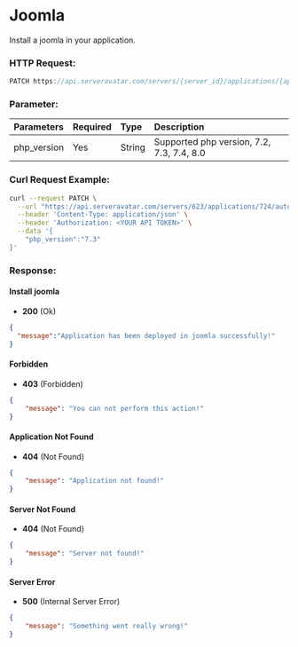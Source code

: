 # Joomla

Install a joomla in your application.

### HTTP Request:

```js
PATCH https://api.serveravatar.com/servers/{server_id}/applications/{application_id}/auto-installer/joomla
```

### Parameter:

| Parameters    | Required | Type      | Description      |
|:------------- |:------------- |:--------------|:----------------- |
| php_version | Yes | String | Supported php version, 7.2, 7.3, 7.4, 8.0 |

### Curl Request Example:

```sh
curl --request PATCH \
  --url "https://api.serveravatar.com/servers/623/applications/724/auto-installer/joomla" \
  --header 'Content-Type: application/json' \
  --header 'Authorization: <YOUR API TOKEN>' \
  --data '{
    "php_version":"7.3"
}'
```

### Response:

#### Install joomla

- __200__ (Ok)

```json
{
  "message":"Application has been deployed in joomla successfully!"
}
```

#### Forbidden
- __403__ (Forbidden)

```json
{
    "message": "You can not perform this action!"
}
```

#### Application Not Found
- __404__ (Not Found)

```json
{
    "message": "Application not found!"
}
```

#### Server Not Found
- __404__ (Not Found)

```json
{
    "message": "Server not found!"
}
```

#### Server Error
- __500__ (Internal Server Error)

```json
{
    "message": "Something went really wrong!"
}
```